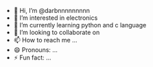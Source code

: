 - 👋 Hi, I’m @darbnnnnnnnnn
- 👀 I’m interested in electronics
- 🌱 I’m currently learning python and c language
- 💞️ I’m looking to collaborate on 
- 📫 How to reach me ...
- 😄 Pronouns: ...
- ⚡ Fun fact: ...

<!---
darbnnnnnnnnn/darbnnnnnnnnn is a ✨ special ✨ repository because its `README.md` (this file) appears on your GitHub profile.
You can click the Preview link to take a look at your changes.
--->
